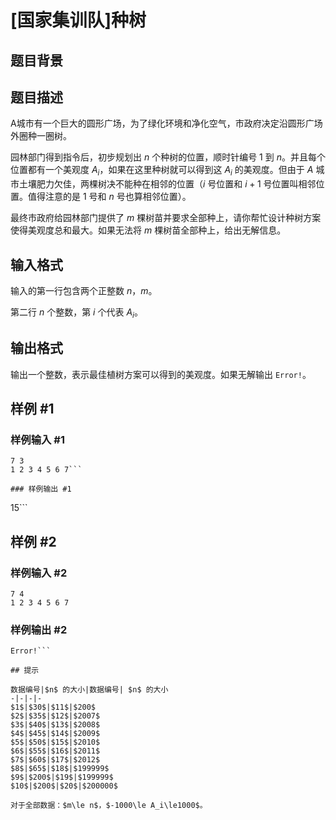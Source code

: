 # [国家集训队]种树

## 题目背景



## 题目描述

A城市有一个巨大的圆形广场，为了绿化环境和净化空气，市政府决定沿圆形广场外圈种一圈树。

园林部门得到指令后，初步规划出 $n$ 个种树的位置，顺时针编号 $1$ 到 $n$。并且每个位置都有一个美观度 $A_i$，如果在这里种树就可以得到这 $A_i$ 的美观度。但由于 $A$ 城市土壤肥力欠佳，两棵树决不能种在相邻的位置（$i$ 号位置和 $i+1$ 号位置叫相邻位置。值得注意的是 $1$ 号和 $n$ 号也算相邻位置）。

最终市政府给园林部门提供了 $m$ 棵树苗并要求全部种上，请你帮忙设计种树方案使得美观度总和最大。如果无法将 $m$ 棵树苗全部种上，给出无解信息。


## 输入格式

输入的第一行包含两个正整数 $n$，$m$。

第二行 $n$ 个整数，第 $i$ 个代表 $A_i$。


## 输出格式

输出一个整数，表示最佳植树方案可以得到的美观度。如果无解输出 `Error!`。


## 样例 #1

### 样例输入 #1
```
7 3
1 2 3 4 5 6 7```

### 样例输出 #1

```
15```

## 样例 #2

### 样例输入 #2
```
7 4
1 2 3 4 5 6 7
```

### 样例输出 #2

```
Error!```

## 提示

数据编号|$n$ 的大小|数据编号| $n$ 的大小
-|-|-|-
$1$|$30$|$11$|$200$
$2$|$35$|$12$|$2007$
$3$|$40$|$13$|$2008$
$4$|$45$|$14$|$2009$
$5$|$50$|$15$|$2010$
$6$|$55$|$16$|$2011$
$7$|$60$|$17$|$2012$
$8$|$65$|$18$|$199999$
$9$|$200$|$19$|$199999$
$10$|$200$|$20$|$200000$

对于全部数据：$m\le n$，$-1000\le A_i\le1000$。
